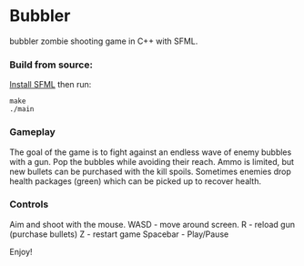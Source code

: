 # Bubbler

bubbler zombie shooting game in C++ with SFML.

### Build from source:

[Install SFML](https://www.sfml-dev.org/download.php) then run:

```
make
./main
```

### Gameplay

The goal of the game is to fight against an endless wave of enemy bubbles with a gun. Pop the bubbles while avoiding their reach. Ammo is limited, but new bullets can be purchased with the kill spoils. Sometimes enemies drop health packages (green) which can be picked up to recover health.

### Controls

Aim and shoot with the mouse.
WASD - move around screen.
R - reload gun (purchase bullets)
Z - restart game
Spacebar - Play/Pause

Enjoy!
